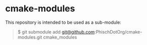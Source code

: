 # cmake-modules
This repository is intended to be used as a sub-module:

> $ git submodule add git@github.com:PhischDotOrg/cmake-modules.git cmake_modules
